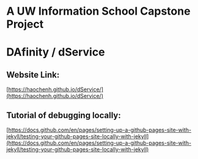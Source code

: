 # A UW Information School Capstone Project
# DAfinity / dService

## Website Link:

[https://haochenh.github.io/dService/](https://haochenh.github.io/dService/)

## Tutorial of debugging locally:

[https://docs.github.com/en/pages/setting-up-a-github-pages-site-with-jekyll/testing-your-github-pages-site-locally-with-jekyll](https://docs.github.com/en/pages/setting-up-a-github-pages-site-with-jekyll/testing-your-github-pages-site-locally-with-jekyll)
